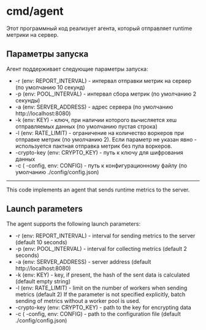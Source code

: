# cmd/agent

Этот программный код реализует агента, который отправляет runtime метрики на сервер.

## Параметры запуска

Агент поддерживает следующие параметры запуска:
- -r (env: REPORT_INTERVAL) - интервал отправки метрик на сервер (по умолчанию 10 секунд)
- -p (env: POOL_INTERVAL) - интервал сбора метрик (по умолчанию 2 секунды)
- -a (env: SERVER_ADDRESS) - адрес сервера (по умолчанию http://localhost:8080)
- -k (env: KEY) - ключ, при наличии которого вычисляется хеш отправляемых данных (по умолчанию пустая строка)
- -l (env: RATE_LIMIT) - ограничение на количество воркеров при отправке метрик (по умолчанию 2). Если параметр не указан явно - используется пактная отправка метрик без пула воркеров.
- -crypto-key (env: CRYPTO_KEY) - путь к ключу для шифрования данных
- -с ( -config, env: CONFIG) - путь к конфигурационному файлу (по умолчанию ./config/config.json)
-----------------

This code implements an agent that sends runtime metrics to the server.

## Launch parameters

The agent supports the following launch parameters:
- -r (env: REPORT_INTERVAL) - interval for sending metrics to the server (default 10 seconds)
- -p (env: POOL_INTERVAL) - interval for collecting metrics (default 2 seconds)
- -a (env: SERVER_ADDRESS) - server address (default http://localhost:8080)
- -k (env: KEY) - key, if present, the hash of the sent data is calculated (default empty string)
- -l (env: RATE_LIMIT) - limit on the number of workers when sending metrics (default 2) If the parameter is not specified explicitly, batch sending of metrics without a worker pool is used.
- -crypto-key (env: CRYPTO_KEY) - path to the key for encrypting data
- -с ( -config, env: CONFIG) - path to the configuration file (default ./config/config.json)

